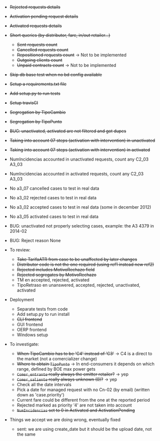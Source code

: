 - ~~Rejected requests details~~
- ~~Activation pending request details~~
- ~~Activated requests details~~
- ~~Short queries (by distributor, fare, in/out retailer...)~~
	- ~~Sent requests count~~
	- ~~Cancelled requests count~~
	- ~~Repositioned requests count~~ -> Not to be implemented
	- ~~Outgoing clients count~~
	- ~~Unpaid contracts count~~ -> Not to be implemented
- ~~Skip db base test when no bd config available~~
- ~~Setup a requirements.txt file~~
- ~~Add setup.py to run tests~~
- ~~Setup travisCI~~

- ~~Segregation by TipoCambio~~
- ~~Segregation by TipoPunto~~
- ~~BUG: unactivated, activated are not filtered and got dupes~~
- ~~Taking into account 07 steps (activation with intervention) in unactivated~~
- ~~Taking into account 07 steps (activation with intervention) in activated~~
- NumIncidencias accounted in unactivated requests, count any C2_03 A3_03
- NumIncidencias accounted in activated requests, count any C2_03 A3_03
- No a3_07 cancelled cases to test in real data
- No a3_02 rejected cases to test in real data
- No a3_02 accepted cases to test in real data (some in december 2012)
- No a3_05 activated cases to test in real data
- BUG: unactivated not properly selecting cases, example: the A3 4379 in 2014-02
- BUG: Reject reason None


- To review:
	- ~~Take TarifaATR from case to be unaffected by later changes~~
	- ~~Distributor code is not the one required (using ref1 instead new ref2)~~
	- ~~Rejected includes MotivoRechazo field~~
	- ~~Rejected segregates by MotivoRechazo~~
	- TM en accepted, rejected, activated
	- TipoRetraso en unanswered, accepted, rejected, unactivated, activated
- Deployment
	- Separate tests from code
	- Add setup.py to run install
	- ~~CLI frontend~~
	- GUI frontend
	- OERP frontend
	- Windows setup
- To investigate:
	- ~~When TipoCambio has to be 'C4' instead of 'C3'~~ -> C4 is a direct to the market (not a comercializer change)
	- ~~Where to obtain `TipoPunto`~~ -> In end-consumers it depends on which range, defined by BOE max power gets
	- ~~`Comer_entrante` really always the emitter retailer?~~ -> yep
	- ~~`Comer_saliente` really always unknown (0)?~~ -> yep
	- Check all the date intervals
	- Pick a date for managed request with no Cn-02 (by email) (written down as 'case.priority')
	- Current fare could be different from the one at the reported period
	- Rejected marked as priority '4' are not taken into account
	- ~~`NumIncidencias` set to 0 in Activated and ActivationPending~~

- Things we accept we are doing wrong, eventually fixed
	- sent: we are using create_date but it should be the upload date, not the same




